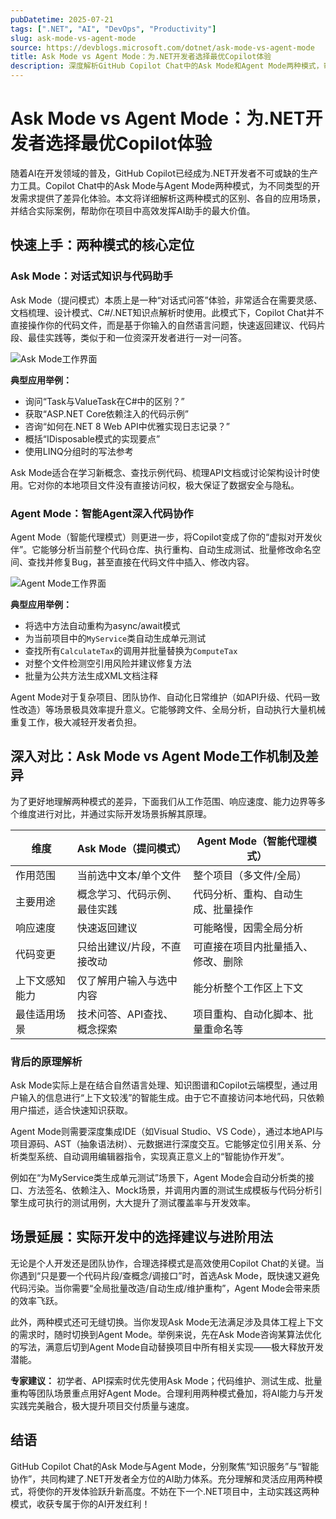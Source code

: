 ```yaml
---
pubDatetime: 2025-07-21
tags: [".NET", "AI", "DevOps", "Productivity"]
slug: ask-mode-vs-agent-mode
source: https://devblogs.microsoft.com/dotnet/ask-mode-vs-agent-mode
title: Ask Mode vs Agent Mode：为.NET开发者选择最优Copilot体验
description: 深度解析GitHub Copilot Chat中的Ask Mode和Agent Mode两种模式，帮助.NET开发者理解其区别、适用场景、工作原理，并辅以实际案例和专业建议，助力高效开发与团队协作。
---
```


# Ask Mode vs Agent Mode：为.NET开发者选择最优Copilot体验

随着AI在开发领域的普及，GitHub Copilot已经成为.NET开发者不可或缺的生产力工具。Copilot Chat中的Ask Mode与Agent Mode两种模式，为不同类型的开发需求提供了差异化体验。本文将详细解析这两种模式的区别、各自的应用场景，并结合实际案例，帮助你在项目中高效发挥AI助手的最大价值。

## 快速上手：两种模式的核心定位

### Ask Mode：对话式知识与代码助手

Ask Mode（提问模式）本质上是一种“对话式问答”体验，非常适合在需要灵感、文档梳理、设计模式、C#/.NET知识点解析时使用。此模式下，Copilot Chat并不直接操作你的代码文件，而是基于你输入的自然语言问题，快速返回建议、代码片段、最佳实践等，类似于和一位资深开发者进行一对一问答。

![Ask Mode工作界面](https://devblogs.microsoft.com/dotnet/wp-content/uploads/sites/10/2025/07/askMode.png)

**典型应用举例：**

- 询问“Task与ValueTask在C#中的区别？”
- 获取“ASP.NET Core依赖注入的代码示例”
- 咨询“如何在.NET 8 Web API中优雅实现日志记录？”
- 概括“IDisposable模式的实现要点”
- 使用LINQ分组时的写法参考

Ask Mode适合在学习新概念、查找示例代码、梳理API文档或讨论架构设计时使用。它对你的本地项目文件没有直接访问权，极大保证了数据安全与隐私。

### Agent Mode：智能Agent深入代码协作

Agent Mode（智能代理模式）则更进一步，将Copilot变成了你的“虚拟对开发伙伴”。它能够分析当前整个代码仓库、执行重构、自动生成测试、批量修改命名空间、查找并修复Bug，甚至直接在代码文件中插入、修改内容。

![Agent Mode工作界面](https://devblogs.microsoft.com/dotnet/wp-content/uploads/sites/10/2025/07/agentMode.png)

**典型应用举例：**

- 将选中方法自动重构为async/await模式
- 为当前项目中的`MyService`类自动生成单元测试
- 查找所有`CalculateTax`的调用并批量替换为`ComputeTax`
- 对整个文件检测空引用风险并建议修复方法
- 批量为公共方法生成XML文档注释

Agent Mode对于复杂项目、团队协作、自动化日常维护（如API升级、代码一致性改造）等场景极具效率提升意义。它能够跨文件、全局分析，自动执行大量机械重复工作，极大减轻开发者负担。

## 深入对比：Ask Mode vs Agent Mode工作机制及差异

为了更好地理解两种模式的差异，下面我们从工作范围、响应速度、能力边界等多个维度进行对比，并通过实际开发场景拆解其原理。

| 维度           | Ask Mode（提问模式）         | Agent Mode（智能代理模式）         |
| -------------- | ---------------------------- | ---------------------------------- |
| 作用范围       | 当前选中文本/单个文件        | 整个项目（多文件/全局）            |
| 主要用途       | 概念学习、代码示例、最佳实践 | 代码分析、重构、自动生成、批量操作 |
| 响应速度       | 快速返回建议                 | 可能略慢，因需全局分析             |
| 代码变更       | 只给出建议/片段，不直接改动  | 可直接在项目内批量插入、修改、删除 |
| 上下文感知能力 | 仅了解用户输入与选中内容     | 能分析整个工作区上下文             |
| 最佳适用场景   | 技术问答、API查找、概念探索  | 项目重构、自动化脚本、批量重命名等 |

### 背后的原理解析

Ask Mode实际上是在结合自然语言处理、知识图谱和Copilot云端模型，通过用户输入的信息进行“上下文较浅”的智能生成。由于它不直接访问本地代码，只依赖用户描述，适合快速知识获取。

Agent Mode则需要深度集成IDE（如Visual Studio、VS Code），通过本地API与项目源码、AST（抽象语法树）、元数据进行深度交互。它能够定位引用关系、分析类型系统、自动调用编辑器指令，实现真正意义上的“智能协作开发”。

例如在“为MyService类生成单元测试”场景下，Agent Mode会自动分析类的接口、方法签名、依赖注入、Mock场景，并调用内置的测试生成模板与代码分析引擎生成可执行的测试用例，大大提升了测试覆盖率与开发效率。

## 场景延展：实际开发中的选择建议与进阶用法

无论是个人开发还是团队协作，合理选择模式是高效使用Copilot Chat的关键。当你遇到“只是要一个代码片段/查概念/调接口”时，首选Ask Mode，既快速又避免代码污染。当你需要“全局批量改造/自动生成/维护重构”，Agent Mode会带来质的效率飞跃。

此外，两种模式还可无缝切换。当你发现Ask Mode无法满足涉及具体工程上下文的需求时，随时切换到Agent Mode。举例来说，先在Ask Mode咨询某算法优化的写法，满意后切到Agent Mode自动替换项目中所有相关实现——极大释放开发潜能。

**专家建议：** 初学者、API探索时优先使用Ask Mode；代码维护、测试生成、批量重构等团队场景重点用好Agent Mode。合理利用两种模式叠加，将AI能力与开发实践完美融合，极大提升项目交付质量与速度。

## 结语

GitHub Copilot Chat的Ask Mode与Agent Mode，分别聚焦“知识服务”与“智能协作”，共同构建了.NET开发者全方位的AI助力体系。充分理解和灵活应用两种模式，将使你的开发体验跃升新高度。不妨在下一个.NET项目中，主动实践这两种模式，收获专属于你的AI开发红利！
